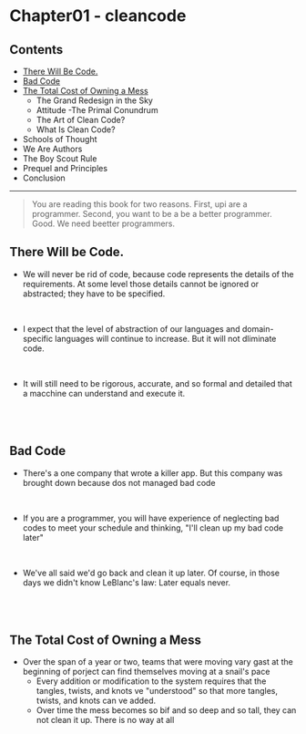 # Chapter01 - cleancode #

## Contents ##
  
  - [There Will Be Code.](#1)
  - [Bad Code](#2)
  - [The Total Cost of Owning a Mess](#3)
    - The Grand Redesign in the Sky
    - Attitude
     -The Primal Conundrum
    - The Art of Clean Code?
    - What Is Clean Code?
   - Schools of Thought
   - We Are Authors
   - The Boy Scout Rule
   - Prequel and Principles
   - Conclusion
   
   ---
   
   > You are reading this book for two reasons. First, upi are a programmer. 
   Second, you want to be a be a better programmer. Good. We need beetter programmers.
   
   
   
<a name="1"></a>
## There Will be Code. ##

- We will never be rid of code, because code represents the details of the requirements. At some level those details cannot be ignored or abstracted; they have to be specified.
</br>

- I expect that the level of abstraction of our languages and domain-specific languages will continue to increase. But it will not dliminate code.
</br>

- It will still need to be rigorous, accurate, and so formal and detailed that a macchine can understand and execute it.
</br></br></br></br>




<a name="2"></a>
## Bad Code ##

- There's a one company that wrote a killer app. But this company was brought down because dos not managed bad code
</br>

- If you are a programmer, you will have experience of neglecting bad codes to meet your schedule and thinking, "I'll clean up my bad code later"
</br>

- We've all said we'd go back and clean it up later. Of course, in those days we didn't know LeBlanc's law: Later equals never.
</br></br></br></br>




<a name="3"></a>
## The Total Cost of Owning a Mess ##

- Over the span of a year or two, teams that were moving vary gast at the beginning of porject can find themselves moving at a snail's pace
  - Every addition or modification to the system requires that the tangles, twists, and knots ve "understood" so that more tangles, twists, and knots can ve added.
  - Over time the mess becomes so bif and so deep and so tall, they can not clean it up. There is no way at all
  
 













